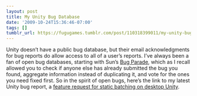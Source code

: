 ```yaml
---
layout: post
title: My Unity Bug Database
date: '2009-10-24T15:36:46-07:00'
tags: []
tumblr_url: https://fugugames.tumblr.com/post/110318399011/my-unity-bug-database
---
```

Unity doesn’t have a public bug database, but their email acknowledgments for bug reports do allow access to all of a user’s reports. I’ve always been a fan of open bug databases, starting with Sun’s [Bug Parade](http://bugs.sun.com/), which as I recall allowed you to check if anyone else has already submitted the bug you found, aggregate information instead of duplicating it, and vote for the ones you need fixed first. So in the spirit of open bugs, here’s the link to my latest Unity bug report, a [feature request for static batching on desktop Unity](http://intra.unity3d.com/fogbugz/default.asp?294067_vb8jj5c0).

